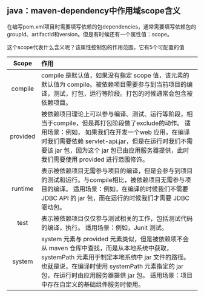 ## java：maven-dependency中作用域scope含义

在编写pom.xml项目时需要填写依赖的包dependencies，通常需要填写依赖包的groupId、artifactId和version。但是有时候还有一个属性值：scope。

这个scope代表什么含义呢？该属性控制包的作用范围，它有5个可配置的值

|Scope|	作用|
|:----:|:----|
|compile|	compile 是默认值，如果没有指定 scope 值，该元素的默认值为 compile。被依赖项目需要参与到当前项目的编译，测试，打包，运行等阶段。打包的时候通常会包含被依赖项目。|
|provided|	被依赖项目理论上可以参与编译、测试、运行等阶段，相当于compile，但是再打包阶段做了exclude的动作。 适用场景：例如， 如果我们在开发一个web 应用，在编译时我们需要依赖 servlet-api.jar，但是在运行时我们不需要该 jar 包，因为这个 jar 包已由应用服务器提供，此时我们需要使用 provided 进行范围修饰。|
|runtime|	表示被依赖项目无需参与项目的编译，但是会参与到项目的测试和运行。与compile相比，被依赖项目无需参与项目的编译。 适用场景：例如，在编译的时候我们不需要 JDBC API 的 jar 包，而在运行的时候我们才需要 JDBC 驱动包。|
|test|	表示被依赖项目仅仅参与测试相关的工作，包括测试代码的编译，执行。 适用场景：例如，Junit 测试。|
|system|	system 元素与 provided 元素类似，但是被依赖项不会从 maven 仓库中查找，而是从本地系统中获取，systemPath 元素用于制定本地系统中 jar 文件的路径。也就是说，在编译时使用 systemPath 元素指定的 jar 包，在运行时由应用服务器提供 jar 包。 适用场景：项目中存在自定义的基础组件服务时使用。|
